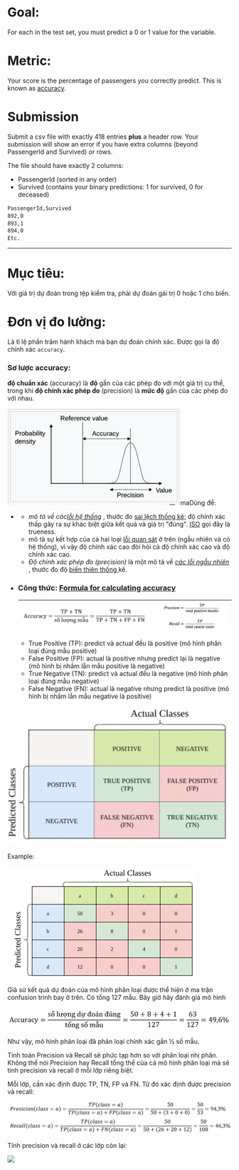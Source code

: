# Goal:

For each in the test set, you must predict a 0 or 1 value for the variable.

# Metric:

Your score is the percentage of passengers you correctly predict. This is known as [accuracy](https://en.wikipedia.org/wiki/Accuracy_and_precision#In_binary_classification).

# Submission

Submit a csv file with exactly 418 entries **plus** a header row. Your submission will show an error if you have extra columns (beyond PassengerId and Survived) or rows.

The file should have exactly 2 columns:

* PassengerId (sorted in any order)
* Survived (contains your binary predictions: 1 for survived, 0 for deceased)

```markdown
PassengerId,Survived
892,0
893,1
894,0
Etc.
```

---

# Mục tiêu:

Với giá trị dự đoán trong tệp kiểm tra, phải dự đoán gái trị 0 hoặc 1 cho biến.

# Đơn vị đo lường:

Là tỉ lệ phần trăm hành khách mà bạn dự đoán chính xác. Được gọi là độ chính xác `accuracy`.

### Sơ lược accuracy:

**độ chuẩn xác** (accuracy) là **độ** gần của các phép đo với một giá trị cụ thể, trong khi **độ chính xác phép đo** (precision) là **mức độ** gần của các phép đo với nhau.

![1725608180790](image/Goal/1725608180790.png)maDùng để:

* * **mô tả về các*[lỗi hệ thống](https://vi.wikipedia.org/w/index.php?title=L%E1%BB%97i_quan_s%C3%A1t&action=edit&redlink=1 "Lỗi quan sát (trang không tồn tại)")* , thước đo [sai lệch thống kê](https://vi.wikipedia.org/w/index.php?title=Sai_l%E1%BB%87ch_th%E1%BB%91ng_k%C3%AA&action=edit&redlink=1 "Sai lệch thống kê (trang không tồn tại)"); độ chính xác thấp gây ra sự khác biệt giữa kết quả và giá trị "đúng". [ISO](https://vi.wikipedia.org/wiki/T%E1%BB%95_ch%E1%BB%A9c_ti%C3%AAu_chu%E1%BA%A9n_h%C3%B3a_qu%E1%BB%91c_t%E1%BA%BF "Tổ chức tiêu chuẩn hóa quốc tế") gọi đây là trueness.
  * mô tả sự kết hợp của cả hai loại [lỗi quan sát](https://vi.wikipedia.org/w/index.php?title=L%E1%BB%97i_quan_s%C3%A1t&action=edit&redlink=1 "Lỗi quan sát (trang không tồn tại)") ở trên (ngẫu nhiên và có hệ thống), vì vậy độ chính xác cao đòi hỏi cả độ chính xác cao và độ chính xác cao.
  * *Độ chính xác phép đo (precision)* là một mô tả về  *[các lỗi ngẫu nhiên](https://vi.wikipedia.org/w/index.php?title=L%E1%BB%97i_quan_s%C3%A1t&action=edit&redlink=1 "Lỗi quan sát (trang không tồn tại)")* , thước đo độ [biến thiên thống ](https://vi.wikipedia.org/w/index.php?title=Bi%E1%BA%BFn_thi%C3%AAn_th%E1%BB%91ng_k%C3%AA&action=edit&redlink=1 "Biến thiên thống kê (trang không tồn tại)")kê.
* ### Công thức: [Formula for calculating accuracy](https://tapit.vn/cac-phuong-phap-danh-gia-mot-mo-hinh-phan-loai/)

  | ![1725610442356](image/Goal/1725610442356.png) | ![1725610449044](image/Goal/1725610449044.png) |
  | -------------------------------------------- | -------------------------------------------- |

  * True Positive (TP): predict và actual đều là positive (mô hình phân loại đúng mẫu positive)
  * False Positive (FP): actual là positive nhưng predict lại là negative (mô hình bị nhầm lẫn mẫu positive là negative)
  * True Negative (TN): predict và actual đều là negative (mô hình phân loại đúng mẫu negative)
  * False Negative (FN): actual là negative nhưng predict là positive (mô hình bị nhầm lẫn mẫu negative là positive)

![1725610633822](image/Goal/1725610633822.png)

Example:

![1725610697782](image/Goal/1725610697782.png)

Giả sử kết quả dự đoán của mô hình phân loại được thể hiện ở ma trận confusion trình bay ở trên. Có tổng 127 mẫu. Bây giờ hãy đánh giá mô hình

![1725610727642](image/Goal/1725610727642.png)

Như vậy, mô hình phân loại đã phân loại chính xác gần ½ số mẫu.

Tính toán Precision và Recall sẽ phức tạp hơn so với phân loại nhị phân. Không thể nói Precision hay Recall tổng thể của cả mô hình phân loại mà sẽ tính precision và recall ở mỗi lớp riêng biệt.

Mỗi lớp, cần xác định được TP, TN, FP và FN. Từ đó xác định được precision và recall:

![1725610764041](image/Goal/1725610764041.png)

Tính precision và recall ở các lớp còn lại:

![](https://tapit.vn/wp-content/uploads/2021/06/Precision-recall-tapitvn-2.png)
